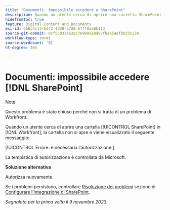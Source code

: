 ```yaml
---
title: "Documenti: impossibile accedere a SharePoint"
description: Quando un utente cerca di aprire una cartella SharePoint in Workfront, la cartella non si apre e viene visualizzato un messaggio.
hidefromtoc: true
feature: Digital Content and Documents
exl-id: 6b6c4c13-5d43-4d30-a7d0-67ff8aa0b113
source-git-commit: 0cf5c033463ac76999a18d97fbea54af8033c238
workflow-type: tm+mt
source-wordcount: '91'
ht-degree: 36%

---
```


# Documenti: impossibile accedere [!DNL SharePoint]

<!--WF and WFP, article live for workaround-->

>[!NOTE]
>
>Questo problema è stato chiuso perché non si tratta di un problema di Workfront.

Quando un utente cerca di aprire una cartella [!UICONTROL SharePoint] in [!DNL Workfront], la cartella non si apre e viene visualizzato il seguente messaggio:

[!UICONTROL Errore: è necessaria l’autorizzazione.]

La tempistica di autorizzazione è controllata da Microsoft.

**Soluzione alternativa**

Autorizza nuovamente.

Se i problemi persistono, controllare [Risoluzione dei problemi](https://experienceleague.adobe.com/docs/workfront/using/administration-and-setup/configure-integrations/configure-sharepoint-integration.html#troubleshooting) sezione di [Configurare l’integrazione di SharePoint](https://experienceleague.adobe.com/docs/workfront/using/administration-and-setup/configure-integrations/configure-sharepoint-integration.html).

_Segnalato per la prima volta il 9 novembre 2023._
